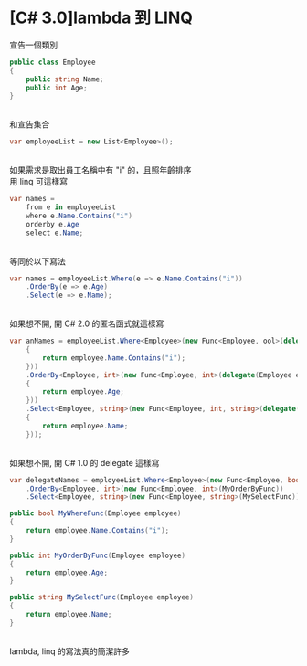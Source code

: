 # [C# 3.0]lambda 到 LINQ

宣告一個類別
```csharp
public class Employee
{
    public string Name;
    public int Age;
}
```

<br/>和宣告集合
```csharp
var employeeList = new List<Employee>();
```

<br/>如果需求是取出員工名稱中有 "i" 的，且照年齡排序
<br/>用 linq 可這樣寫

```csharp
var names =
    from e in employeeList
    where e.Name.Contains("i")
    orderby e.Age
    select e.Name;
```

<br/>等同於以下寫法
```csharp
var names = employeeList.Where(e => e.Name.Contains("i"))
    .OrderBy(e => e.Age)
    .Select(e => e.Name);
```

<br/>如果想不開, 開 C# 2.0 的匿名函式就這樣寫
```csharp
var anNames = employeeList.Where<Employee>(new Func<Employee, ool>(delegate(Employee employee)
    {
        return employee.Name.Contains("i");
    }))
    .OrderBy<Employee, int>(new Func<Employee, int>(delegate(Employee employee)
    {
        return employee.Age;
    }))
    .Select<Employee, string>(new Func<Employee, int, string>(delegate(Employee employee, int i)
    {
        return employee.Name;
    }));
```

<br/>如果想不開, 開 C# 1.0 的 delegate 這樣寫
```csharp
var delegateNames = employeeList.Where<Employee>(new Func<Employee, bool>(MyWhereFunc))
    .OrderBy<Employee, int>(new Func<Employee, int>(MyOrderByFunc))
    .Select<Employee, string>(new Func<Employee, string>(MySelectFunc));

public bool MyWhereFunc(Employee employee)
{
    return employee.Name.Contains("i");
}

public int MyOrderByFunc(Employee employee)
{
    return employee.Age;
}

public string MySelectFunc(Employee employee)
{
    return employee.Name;
}
```

<br/>lambda, linq 的寫法真的簡潔許多